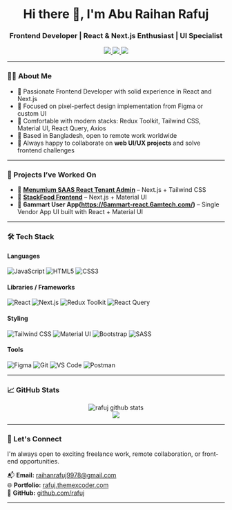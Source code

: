 <h1 align="center">Hi there 👋, I'm Abu Raihan Rafuj</h1>
<h3 align="center">Frontend Developer | React & Next.js Enthusiast | UI Specialist</h3>

<p align="center">
  <a href="https://rafuj.themexcoder.com" target="_blank">
    <img src="https://img.shields.io/badge/Portfolio-%2312100E.svg?style=for-the-badge&logo=firefox&logoColor=white" />
  </a>
  <a href="https://linkedin.com/in/abu-rahan-rafuj" target="_blank">
    <img src="https://img.shields.io/badge/LinkedIn-%230077B5.svg?style=for-the-badge&logo=linkedin&logoColor=white" />
  </a>
  <a href="mailto:raihanrafuj9978@gmail.com">
    <img src="https://img.shields.io/badge/Gmail-%23D14836.svg?style=for-the-badge&logo=gmail&logoColor=white" />
  </a>
</p>

---

### 👨‍💻 About Me

- 🚀 Passionate Frontend Developer with solid experience in React and Next.js
- 🎨 Focused on pixel-perfect design implementation from Figma or custom UI
- 🔧 Comfortable with modern stacks: Redux Toolkit, Tailwind CSS, Material UI, React Query, Axios
- 📍 Based in Bangladesh, open to remote work worldwide
- 💬 Always happy to collaborate on **web UI/UX projects** and solve frontend challenges

---

### 🚀 Projects I’ve Worked On

- 🔗 **[Menumium SAAS React Tenant Admin](https://portal.menumium.com/)** – Next.js + Tailwind CSS  
- 🔗 **[StackFood Frontend](https://stackfood-react.6amtech.com/)** – Next.js + Material UI  
- 🔗 **6ammart User App(https://6ammart-react.6amtech.com/)** – Single Vendor App UI built with React + Material UI

---

### 🛠 Tech Stack

#### Languages
![JavaScript](https://img.shields.io/badge/-JavaScript-black?style=flat-square&logo=javascript)
![HTML5](https://img.shields.io/badge/-HTML5-black?style=flat-square&logo=html5)
![CSS3](https://img.shields.io/badge/-CSS3-black?style=flat-square&logo=css3)

#### Libraries / Frameworks
![React](https://img.shields.io/badge/-React-black?style=flat-square&logo=react)
![Next.js](https://img.shields.io/badge/-Next.js-black?style=flat-square&logo=next.js)
![Redux Toolkit](https://img.shields.io/badge/-Redux%20Toolkit-black?style=flat-square&logo=redux)
![React Query](https://img.shields.io/badge/-React%20Query-black?style=flat-square&logo=react-query)

#### Styling
![Tailwind CSS](https://img.shields.io/badge/-TailwindCSS-black?style=flat-square&logo=tailwind-css)
![Material UI](https://img.shields.io/badge/-MaterialUI-black?style=flat-square&logo=mui)
![Bootstrap](https://img.shields.io/badge/-Bootstrap-black?style=flat-square&logo=bootstrap)
![SASS](https://img.shields.io/badge/-SASS-black?style=flat-square&logo=sass)

#### Tools
![Figma](https://img.shields.io/badge/-Figma-black?style=flat-square&logo=figma)
![Git](https://img.shields.io/badge/-Git-black?style=flat-square&logo=git)
![VS Code](https://img.shields.io/badge/-VSCode-black?style=flat-square&logo=visual-studio-code)
![Postman](https://img.shields.io/badge/-Postman-black?style=flat-square&logo=postman)

---

### 📈 GitHub Stats

<p align="center">
  <img src="https://github-readme-stats.vercel.app/api?username=rafuj&show_icons=true&theme=radical" alt="rafuj github stats" />
  <br/>
  <img src="https://github-readme-streak-stats.herokuapp.com/?user=rafuj&theme=radical" />
</p>

---

### 🤝 Let's Connect

I'm always open to exciting freelance work, remote collaboration, or front-end opportunities.

📬 **Email:** raihanrafuj9978@gmail.com  
🌐 **Portfolio:** [rafuj.themexcoder.com](https://rafuj.themexcoder.com)  
🔗 **GitHub:** [github.com/rafuj](https://github.com/rafuj)

---

